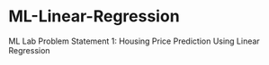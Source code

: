 # ML-Linear-Regression
ML Lab Problem Statement 1: Housing Price Prediction Using Linear Regression
